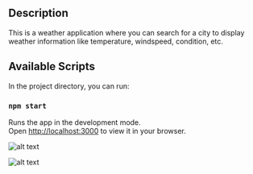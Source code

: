 ## Description

This is a weather application where you can search for a city to display weather information like temperature, windspeed, condition, etc.

## Available Scripts

In the project directory, you can run:

### `npm start`

Runs the app in the development mode.\
Open [http://localhost:3000](http://localhost:3000) to view it in your browser.

![alt text](https://github.com/lapointek/101452430_comp3123_labtest2/images/weather_app.png?raw=true)

![alt text](https://github.com/lapointek/101452430_comp3123_labtest2/images/searched_city.png?raw=true)
